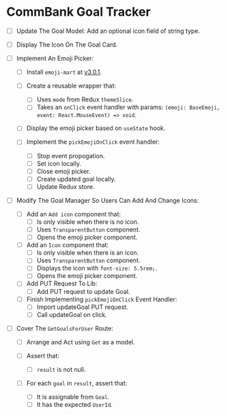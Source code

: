 # CommBank Goal Tracker
- [ ] Update The Goal Model: Add an optional icon field of string type.

- [ ] Display The Icon On The Goal Card.

- [ ] Implement An Emoji Picker: 
  - [ ] Install `emoji-mart` at [v3.0.1](https://github.com/missive/emoji-mart/tree/v3.0.1).
  
  - [ ] Create a reusable wrapper that:
    - [ ] Uses `mode` from Redux `themeSlice`.
    - [ ] Takes an `onClick` event handler with params: `(emoji: BaseEmoji, event: React.MouseEvent) => void`.
  
  - [ ] Display the emoji picker based on `useState` hook.
  
  - [ ] Implement the `pickEmojiOnClick` event handler:
    - [ ] Stop event propogation.
    - [ ] Set icon locally.
    - [ ] Close emoji picker.
    - [ ] Create updated goal locally.
    - [ ] Update Redux store.

- [ ] Modify The Goal Manager So Users Can Add And Change Icons: 
  - [ ] Add an `Add icon` component that:
    - [ ] Is only visible when there is no icon.
    - [ ] Uses `TransparentButton` component.
    - [ ] Opens the emoji picker component.

  - [ ] Add an `Icon` component that:
    - [ ] Is only visible when there is an icon.
    - [ ] Uses `TransparentButton` component.
    - [ ] Displays the icon with `font-size: 5.5rem;`.
    - [ ] Opens the emoji picker component.

  - [ ] Add PUT Request To Lib:
    - [ ] Add PUT request to update Goal.
  
  - [ ] Finish Implementing `pickEmojiOnClick` Event Handler:
    - [ ] Import updateGoal PUT request.
    - [ ] Call updateGoal on click.
    
- [ ] Cover The `GetGoalsForUser` Route:
  - [ ] Arrange and Act using `Get` as a model.
  
  - [ ] Assert that:
    - [ ] `result` is not null.
    
  - [ ] For each `goal` in `result`, assert that:
    - [ ] It is assignable from `Goal`.
    - [ ] It has the expected `UserId`.
